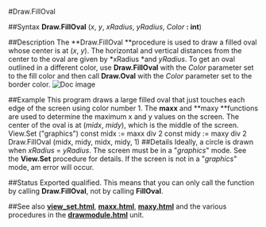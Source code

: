
#Draw.FillOval

##Syntax
**Draw.FillOval** (*x*, *y*, *xRadius*, *yRadius*, *Color* **: int**)

##Description
The **Draw.FillOval **procedure is used to draw a filled oval whose center is at (*x*, *y*). The horizontal and vertical distances from the center to the oval are given by *xRadius *and *yRadius*. To get an oval outlined in a different color, use **Draw.FillOval** with the *Color* parameter set to the fill color and then call **Draw.Oval** with the *Color* parameter set to the border color.
![Doc image](draw_filloval01.gif)

##Example
This program draws a large filled oval that just touches each edge of the screen using color number 1. The **maxx** and **maxy **functions are used to determine the maximum x and y values on the screen. The center of the oval is at (*midx*, *midy*), which is the middle of the screen.
        View.Set ("graphics")
        const midx := maxx div 2
        const midy := maxy div 2
        Draw.FillOval (midx, midy, midx, midy, 1)
##Details
Ideally, a circle is drawn when *xRadius* = *yRadius*.
The screen must be in a "*graphics*" mode. See the **View.Set** procedure for details. If the screen is not in a "*graphics*" mode, am error will occur.

##Status
Exported qualified.
This means that you can only call the function by calling **Draw.FillOval**, not by calling **FillOval**.

##See also
**[view_set.html](View.Set)**, **[maxx.html](maxx)**, **[maxy.html](maxy)** and the various procedures in the **[drawmodule.html](Draw)** unit.
